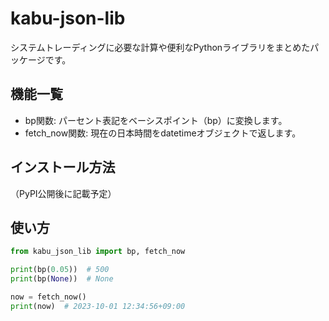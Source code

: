 # kabu-json-lib

システムトレーディングに必要な計算や便利なPythonライブラリをまとめたパッケージです。

## 機能一覧
- bp関数: パーセント表記をベーシスポイント（bp）に変換します。
- fetch_now関数: 現在の日本時間をdatetimeオブジェクトで返します。

## インストール方法
（PyPI公開後に記載予定）

## 使い方
```python
from kabu_json_lib import bp, fetch_now

print(bp(0.05))  # 500
print(bp(None))  # None

now = fetch_now()
print(now)  # 2023-10-01 12:34:56+09:00
``` 

